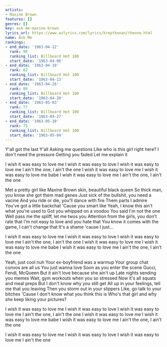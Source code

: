 ```yaml
---
artists:
- Maxine Brown
features: []
genres: []
key: ask-me-maxine-brown
lyrics_url: https://www.azlyrics.com/lyrics/kreptkonan/theone.html
name: Ask Me
rankings:
- end_date: '1963-04-12'
  rank: 98
  ranking_list: Billboard Hot 100
  start_date: '1963-04-06'
- end_date: '1963-04-19'
  rank: 82
  ranking_list: Billboard Hot 100
  start_date: '1963-04-13'
- end_date: '1963-04-26'
  rank: 80
  ranking_list: Billboard Hot 100
  start_date: '1963-04-20'
- end_date: '1963-05-03'
  rank: 77
  ranking_list: Billboard Hot 100
  start_date: '1963-04-27'
- end_date: '1963-05-10'
  rank: 75
  ranking_list: Billboard Hot 100
  start_date: '1963-05-04'
---
```


Y'all got the last 
Y'all 
Asking me questions
Like who is this girl right here?
I don't need the pressure
Getting you faded
Let me explain it


I wish it was easy to love me
I wish it was easy to love
I wish it was easy to love me
I ain't the one, I ain't the one
I wish it was easy to love me
I wish it was easy to love me babe
I wish it was easy to love me
I ain't the one, I ain't the one


Met a pretty girl like Maxine
Brown skin, beautiful black queen
So thick man, you know she got them mad genes
Just sick of the bullshit, you need a vacine
And you ride or die, you'll dance with fire
Them parts I admire
You've got a little backchat
'Cause you smart like 
Yeah, I know this ain't what you're used to
Got you whipped on a voodoo
You said I'm not the one
Well pass me the spliff, let me twos you
Attention from the girls, you don't rate that
I'm not easy to love and you hate that
You know it comes with the game, I can't change that
It's a shame 'cause I just...

I wish it was easy to love me
I wish it was easy to love
I wish it was easy to love me
I ain't the one, I ain't the one
I wish it was easy to love me
I wish it was easy to love me babe
I wish it was easy to love me
I ain't the one, I ain't the one


Yeah, just cool nuh
Your ex-boyfriend was a warmup
Your group chat convos are all us
You just wanna  love
Soon as you enter the scene
Gucci, Fendi, McQueen
But it ain't love because she ain't up
Late nights sending you memes
Wait, gym workouts when you so stressed
Now it's all squats and meal preps
But I don't know why you still get
All up in your feelings, tell me that you leaving
Then you storm out in your slippers
Like, go talk to your bitches
'Cause I don't know what you think this is
Who's that girl and why she keep liking your pictures?

I wish it was easy to love me
I wish it was easy to love
I wish it was easy to love me
I ain't the one, I ain't the one
I wish it was easy to love me
I wish it was easy to love me babe
I wish it was easy to love me
I ain't the one, I ain't the one


I wish it was easy to love me
I wish it was easy to love
I wish it was easy to love me
I ain't the one



